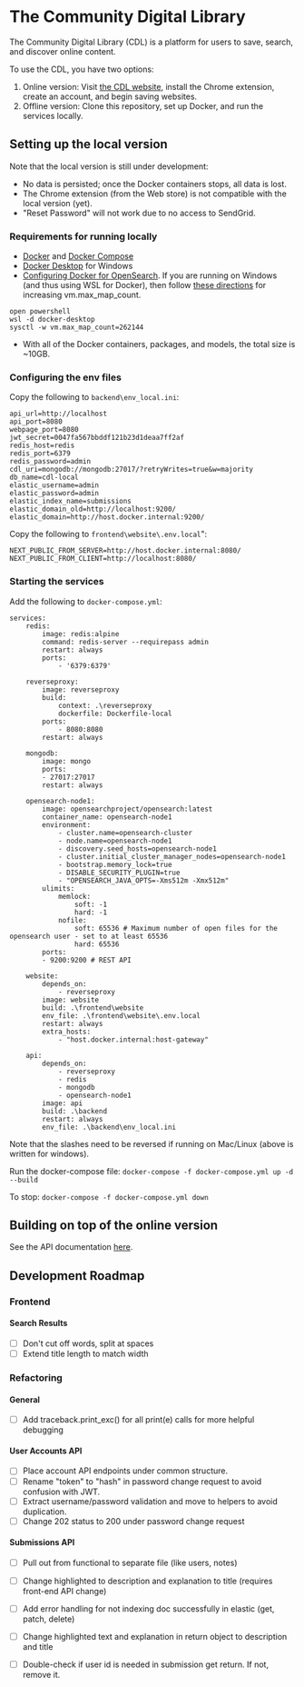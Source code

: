 # The Community Digital Library 
The Community Digital Library (CDL) is a platform for users to save, search, and discover online content. 

To use the CDL, you have two options:

1. Online version: Visit [the CDL website](https://textdata.org/), install the Chrome extension, create an account, and begin saving websites.
2. Offline version: Clone this repository, set up Docker, and run the services locally.

## Setting up the local version
Note that the local version is still under development:

- No data is persisted; once the Docker containers stops, all data is lost.
- The Chrome extension (from the Web store) is not compatible with the local version (yet).
- "Reset Password" will not work due to no access to SendGrid.

### Requirements for running locally
- [Docker](https://www.docker.com/) and [Docker Compose](https://docs.docker.com/compose/)
- [Docker Desktop](https://www.docker.com/products/docker-desktop/) for Windows
- [Configuring Docker for OpenSearch](https://opensearch.org/docs/latest/install-and-configure/install-opensearch/docker/). If you are running on Windows (and thus using WSL for Docker), then follow [these directions](https://github.com/docker/for-win/issues/5202) for increasing vm.max_map_count.
```
open powershell
wsl -d docker-desktop
sysctl -w vm.max_map_count=262144
```
- With all of the Docker containers, packages, and models, the total size is ~10GB.

### Configuring the env files
Copy the following to ``backend\env_local.ini``:

```
api_url=http://localhost
api_port=8080
webpage_port=8080
jwt_secret=0047fa567bbddf121b23d1deaa7ff2af
redis_host=redis
redis_port=6379
redis_password=admin
cdl_uri=mongodb://mongodb:27017/?retryWrites=true&w=majority
db_name=cdl-local
elastic_username=admin
elastic_password=admin
elastic_index_name=submissions
elastic_domain_old=http://localhost:9200/
elastic_domain=http://host.docker.internal:9200/
```

Copy the following to ``frontend\website\.env.local``":

```
NEXT_PUBLIC_FROM_SERVER=http://host.docker.internal:8080/
NEXT_PUBLIC_FROM_CLIENT=http://localhost:8080/
```
 
### Starting the services

Add the following to ``docker-compose.yml``:

```
services:
    redis:
        image: redis:alpine
        command: redis-server --requirepass admin
        restart: always
        ports:
            - '6379:6379'

    reverseproxy:
        image: reverseproxy
        build:
            context: .\reverseproxy
            dockerfile: Dockerfile-local
        ports:
            - 8080:8080
        restart: always

    mongodb:
        image: mongo
        ports:
        - 27017:27017
        restart: always

    opensearch-node1:
        image: opensearchproject/opensearch:latest
        container_name: opensearch-node1
        environment:
            - cluster.name=opensearch-cluster
            - node.name=opensearch-node1
            - discovery.seed_hosts=opensearch-node1
            - cluster.initial_cluster_manager_nodes=opensearch-node1
            - bootstrap.memory_lock=true
            - DISABLE_SECURITY_PLUGIN=true
            - "OPENSEARCH_JAVA_OPTS=-Xms512m -Xmx512m"
        ulimits:
            memlock:
                soft: -1
                hard: -1
            nofile:
                soft: 65536 # Maximum number of open files for the opensearch user - set to at least 65536
                hard: 65536
        ports:
        - 9200:9200 # REST API

    website:
        depends_on:
            - reverseproxy
        image: website
        build: .\frontend\website
        env_file: .\frontend\website\.env.local
        restart: always
        extra_hosts:
            - "host.docker.internal:host-gateway"

    api:
        depends_on:
            - reverseproxy
            - redis
            - mongodb
            - opensearch-node1
        image: api
        build: .\backend
        restart: always
        env_file: .\backend\env_local.ini

```

Note that the slashes need to be reversed if running on Mac/Linux (above is written for windows).

Run the docker-compose file: ``docker-compose -f docker-compose.yml up -d --build``

To stop: ``docker-compose -f docker-compose.yml down``

## Building on top of the online version
See the API documentation [here](https://github.com/thecommunitydigitallibrary/cdl-platform/tree/dev/backend).

## Development Roadmap
### Frontend
#### Search Results
- [ ] Don't cut off words, split at spaces
- [ ] Extend title length to match width
### Refactoring
#### General
- [ ] Add traceback.print_exc() for all print(e) calls for more helpful debugging
#### User Accounts API
- [ ] Place account API endpoints under common structure.
- [ ] Rename "token" to "hash" in password change request to avoid confusion with JWT.
- [ ] Extract username/password validation and move to helpers to avoid duplication.
- [ ] Change 202 status to 200 under password change request
#### Submissions API
- [ ] Pull out from functional to separate file (like users, notes)
- [ ] Change highlighted to description and explanation to title (requires front-end API change)
- [ ] Add error handling for not indexing doc successfully in elastic (get, patch, delete)
- [ ] Change highlighted text and explanation in return object to description and title
- [ ] Double-check if user id is needed in submission get return. If not, remove it.


